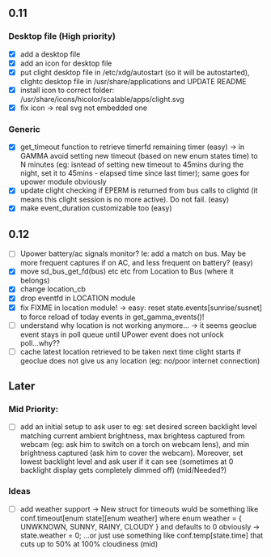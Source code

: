 ## 0.11
### Desktop file (High priority)
- [x] add a desktop file
- [x] add an icon for desktop file
- [x] put clight desktop file in /etc/xdg/autostart (so it will be autostarted), clightc desktop file in /usr/share/applications and UPDATE README
- [x] install icon to correct folder: /usr/share/icons/hicolor/scalable/apps/clight.svg
- [x] fix icon -> real svg not embedded one

### Generic
- [x] get_timeout function to retrieve timerfd remaining timer (easy) -> in GAMMA avoid setting new timeout (based on new enum states time) to N minutes (eg: isntead of setting  new timeout to 45mins during the night, set it to 45mins - elapsed time since last timer); same goes for upower module obviously
- [x] update clight checking if EPERM is returned from bus calls to clightd (it means this clight session is no more active). Do not fail. (easy)
- [x] make event_duration customizable too (easy)

## 0.12
- [ ] Upower battery/ac signals monitor? Ie: add a match on bus. May be more frequent captures if on AC, and less frequent on battery? (easy)
- [x] move sd_bus_get_fd(bus) etc etc from Location to Bus (where it belongs)
- [x] change location_cb
- [x] drop eventfd in LOCATION module
- [x] fix FIXME in location module! -> easy: reset state.events[sunrise/susnet] to force reload of today events in get_gamma_events()!
- [ ] understand why location is not working anymore... -> it seems geoclue event stays in poll queue until UPower event does not unlock poll...why??
- [ ] cache latest location retrieved to be taken next time clight starts if geoclue does not give us any location (eg: no/poor internet connection)

## Later
### Mid Priority:
- [ ] add an initial setup to ask user to eg: set desired screen backlight level matching current ambient brightness, max brightess captured from webcam (eg: ask him to switch on a torch on webcam lens), and min brightness captured (ask him to cover the webcam). Moreover, set lowest backlight level and ask user if it can see (sometimes at 0 backlight display gets completely dimmed off) (mid/Needed?)

### Ideas
- [ ] add weather support -> New struct for timeouts wuld be something like conf.timeout[enum state][enum weather] where enum weather = { UNWKNOWN, SUNNY, RAINY, CLOUDY } and defaults to 0 obviously -> state.weather = 0; ...or just use something like conf.temp[state.time] that cuts up to 50% at 100% cloudiness (mid)
